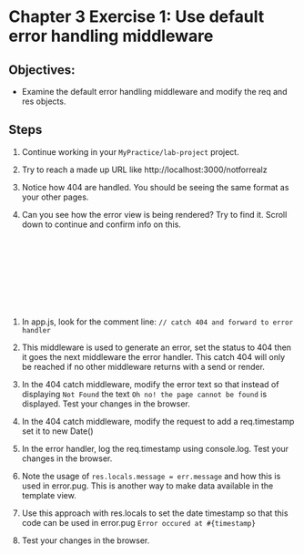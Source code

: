# Chapter 3 Exercise 1: Use default error handling middleware

## Objectives:
* Examine the default error handling middleware and modify the req and res objects. 

## Steps

1. Continue working in your `MyPractice/lab-project` project. 

1. Try to reach a made up URL like http://localhost:3000/notforrealz 

1. Notice how 404 are handled. You should be seeing the same format as your other pages.

1. Can you see how the error view is being rendered? Try to find it.  Scroll down to continue and confirm info on this.

```










```
1. In app.js, look for the comment line: `// catch 404 and forward to error handler`

1. This middleware is used to generate an error, set the status to 404 then it goes the next middleware the error handler. This catch 404 will only be reached if no other middleware returns with a send or render.

1. In the 404 catch middleware, modify the error text so that instead of displaying `Not Found` the text `Oh no! the page cannot be found` is displayed. Test your changes in the browser.

1. In the 404 catch middleware, modify the request to add a req.timestamp set it to new Date()

1. In the error handler, log the req.timestamp using console.log. Test your changes in the browser.

1. Note the usage of `res.locals.message = err.message` and how this is used in error.pug.  This is another way to make data available in the template view. 

1. Use this approach with res.locals to set the date timestamp so that this code can be used in error.pug `Error occured at #{timestamp}` 

1. Test your changes in the browser.
